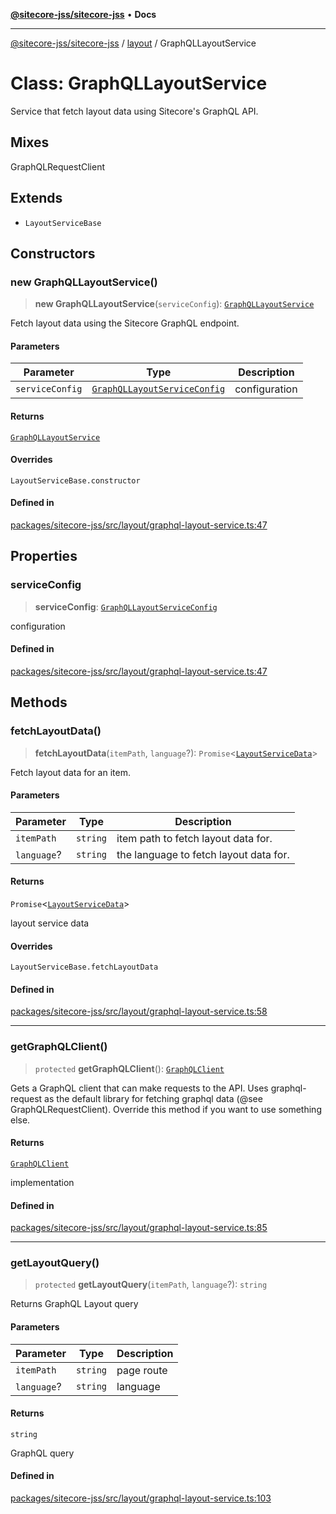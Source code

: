 [**@sitecore-jss/sitecore-jss**](../../README.md) • **Docs**

***

[@sitecore-jss/sitecore-jss](../../README.md) / [layout](../README.md) / GraphQLLayoutService

# Class: GraphQLLayoutService

Service that fetch layout data using Sitecore's GraphQL API.

## Mixes

GraphQLRequestClient

## Extends

- `LayoutServiceBase`

## Constructors

### new GraphQLLayoutService()

> **new GraphQLLayoutService**(`serviceConfig`): [`GraphQLLayoutService`](GraphQLLayoutService.md)

Fetch layout data using the Sitecore GraphQL endpoint.

#### Parameters

| Parameter | Type | Description |
| ------ | ------ | ------ |
| `serviceConfig` | [`GraphQLLayoutServiceConfig`](../interfaces/GraphQLLayoutServiceConfig.md) | configuration |

#### Returns

[`GraphQLLayoutService`](GraphQLLayoutService.md)

#### Overrides

`LayoutServiceBase.constructor`

#### Defined in

[packages/sitecore-jss/src/layout/graphql-layout-service.ts:47](https://github.com/Sitecore/jss/blob/7ddd22dfa8f8d76cfb96e977ac1a0d48c3a13d89/packages/sitecore-jss/src/layout/graphql-layout-service.ts#L47)

## Properties

### serviceConfig

> **serviceConfig**: [`GraphQLLayoutServiceConfig`](../interfaces/GraphQLLayoutServiceConfig.md)

configuration

#### Defined in

[packages/sitecore-jss/src/layout/graphql-layout-service.ts:47](https://github.com/Sitecore/jss/blob/7ddd22dfa8f8d76cfb96e977ac1a0d48c3a13d89/packages/sitecore-jss/src/layout/graphql-layout-service.ts#L47)

## Methods

### fetchLayoutData()

> **fetchLayoutData**(`itemPath`, `language`?): `Promise`\<[`LayoutServiceData`](../interfaces/LayoutServiceData.md)\>

Fetch layout data for an item.

#### Parameters

| Parameter | Type | Description |
| ------ | ------ | ------ |
| `itemPath` | `string` | item path to fetch layout data for. |
| `language`? | `string` | the language to fetch layout data for. |

#### Returns

`Promise`\<[`LayoutServiceData`](../interfaces/LayoutServiceData.md)\>

layout service data

#### Overrides

`LayoutServiceBase.fetchLayoutData`

#### Defined in

[packages/sitecore-jss/src/layout/graphql-layout-service.ts:58](https://github.com/Sitecore/jss/blob/7ddd22dfa8f8d76cfb96e977ac1a0d48c3a13d89/packages/sitecore-jss/src/layout/graphql-layout-service.ts#L58)

***

### getGraphQLClient()

> `protected` **getGraphQLClient**(): [`GraphQLClient`](../../index/interfaces/GraphQLClient.md)

Gets a GraphQL client that can make requests to the API. Uses graphql-request as the default
library for fetching graphql data (@see GraphQLRequestClient). Override this method if you
want to use something else.

#### Returns

[`GraphQLClient`](../../index/interfaces/GraphQLClient.md)

implementation

#### Defined in

[packages/sitecore-jss/src/layout/graphql-layout-service.ts:85](https://github.com/Sitecore/jss/blob/7ddd22dfa8f8d76cfb96e977ac1a0d48c3a13d89/packages/sitecore-jss/src/layout/graphql-layout-service.ts#L85)

***

### getLayoutQuery()

> `protected` **getLayoutQuery**(`itemPath`, `language`?): `string`

Returns GraphQL Layout query

#### Parameters

| Parameter | Type | Description |
| ------ | ------ | ------ |
| `itemPath` | `string` | page route |
| `language`? | `string` | language |

#### Returns

`string`

GraphQL query

#### Defined in

[packages/sitecore-jss/src/layout/graphql-layout-service.ts:103](https://github.com/Sitecore/jss/blob/7ddd22dfa8f8d76cfb96e977ac1a0d48c3a13d89/packages/sitecore-jss/src/layout/graphql-layout-service.ts#L103)
